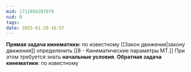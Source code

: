 ```yaml
---
mid: 1712656287679
nid: 0
tags: 
date: 2025-01-20 16:57
---
```

**Прямая задача кинематики:** по известному [[Закон движения|закону движения]] определенить [[8 - Кинематические параметры МТ.]] При этом требуется знать **начальные условия**.
**Обратная задача кинематики**: по известному 
